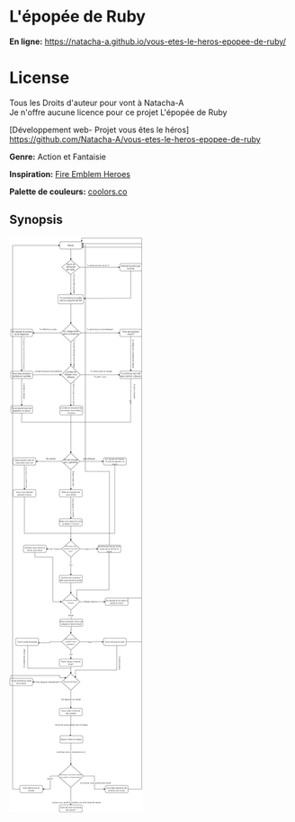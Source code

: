 # L'épopée de Ruby

**En ligne:** https://natacha-a.github.io/vous-etes-le-heros-epopee-de-ruby/

# License
Tous les Droits d'auteur pour vont à Natacha-A </br>
Je n'offre aucune licence pour ce projet L'épopée de Ruby

[Développement web- Projet vous êtes le héros] https://github.com/Natacha-A/vous-etes-le-heros-epopee-de-ruby

**Genre:** Action et Fantaisie

**Inspiration:** [Fire Emblem Heroes](https://fire-emblem-heroes.com/fr/)

**Palette de couleurs:** [coolors.co](https://coolors.co/1c5d99-2d93ad-12355b-edf060-f0803c-b3001b)

## Synopsis
![Diagramme](/assets/image/abdallah_natacha_ps1_582_324.drawio.png)
